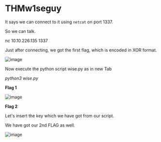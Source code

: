 # THMw1seguy

It says we can connect to it using `netcat` on port 1337.

So we can talk.

nc 10.10.226.135 1337

Just after connecting, we got the first flag, which is encoded in XOR format.

![image](https://github.com/user-attachments/assets/faac4d3b-ad92-4fd2-922a-9960a883d71f)

Now execute the python script wise.py as in new Tab 

_python3 wise.py_

**Flag 1**

![image](https://github.com/user-attachments/assets/d078ffcf-c94d-4a86-8559-076ba068ff91)

**Flag 2** 

Let's insert the key which we have got from our script.

We have got our 2nd FLAG as well.

![image](https://github.com/user-attachments/assets/5124b662-717c-496c-94c5-d53d6a2da3e5)


